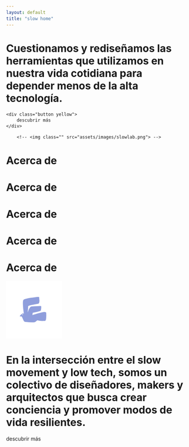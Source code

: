 ```yaml
---
layout: default
title: "slow home"
---
```



<div class="two-columns">
  <div class="left green-bg">
    <span>
      <h1 class="yellow">
        Cuestionamos y rediseñamos las herramientas que utilizamos en nuestra vida cotidiana para depender menos de la alta tecnología.
      </h1>
    </span>

    <div class="button yellow">
        descubrir más
    </div>
  </div>
 
  <div class="right-img">
  
        <!-- <img class="" src="assets/images/slowlab.png"> -->
 </div>

</div>

<div class="section-banner lily-bg">
    <span><h1>Acerca de</h1></span>
    <span><h1>Acerca de</h1></span>
    <span><h1>Acerca de</h1></span>
    <span><h1>Acerca de</h1></span>
    <span><h1>Acerca de</h1></span>
</div>


<div class="section-bg" id="slogan">
    <div class="slogan-frame">
        <img src="/assets/images/iconos/Slowlab_Iconos_Ave_3_small.png">
        <h1>En la intersección entre el slow movement y low tech, somos un colectivo de diseñadores, makers y arquitectos que busca crear conciencia y promover modos de vida resilientes.</h1>
        <div class="button green">
          descubrir más
        </div>
    </div>

</div>